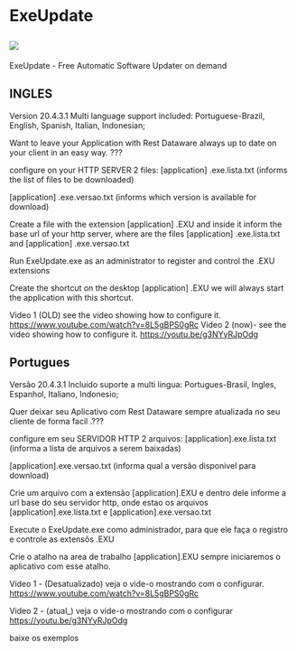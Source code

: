 # ExeUpdate</p> <img src='https://scontent.fcgb3-1.fna.fbcdn.net/v/t1.0-9/92438692_1309493402595194_5770599474858557440_n.jpg?_nc_cat=111&_nc_sid=8024bb&_nc_eui2=AeHJSRMKhH9BhM8ao_o-WQ7x6GzdYnEtWVXobN1icS1ZVaeJN5QbdFHJwLrsk-rh0BM8ROLBDvNYJbXTZnh-RpVv&_nc_ohc=4m_In_9k7EsAX9aVMF0&_nc_ht=scontent.fcgb3-1.fna&oh=043ce9338948745102cd04c33c7f2c24&oe=5EB4C95D' ></img>
ExeUpdate - Free Automatic Software Updater on demand

INGLES
-----------------------
Version 20.4.3.1
Multi language support included: Portuguese-Brazil, English, Spanish, Italian, Indonesian;


Want to leave your Application with Rest Dataware always up to date on your client in an easy way. ???

configure on your HTTP SERVER 2 files:
[application] .exe.lista.txt (informs the list of files to be downloaded)

[application] .exe.versao.txt (informs which version is available for download)

Create a file with the extension [application] .EXU and inside it inform the base url of your http server, where are the files [application] .exe.lista.txt and [application] .exe.versao.txt

Run ExeUpdate.exe as an administrator to register and control the .EXU extensions

Create the shortcut on the desktop [application] .EXU we will always start the application with this shortcut.

Video 1 (OLD) see the video showing how to configure it. https://www.youtube.com/watch?v=8L5gBPS0gRc
Video 2 (now)- see the video showing how to configure it. https://youtu.be/g3NYyRJpOdg


Portugues
---------------
Versão 20.4.3.1
Incluido suporte a multi lingua: Portugues-Brasil, Ingles, Espanhol, Italiano, Indonesio;

Quer deixar seu Aplicativo com Rest Dataware sempre atualizada no seu cliente de forma facil .???

configure em seu SERVIDOR HTTP 2 arquivos:
[application].exe.lista.txt (informa a lista de arquivos a serem baixadas)

[application].exe.versao.txt (informa qual a versão disponivel para download)

Crie um arquivo com a extensão [application].EXU e dentro dele informe a url base do seu servidor http, onde estao os arquivos [application].exe.lista.txt e [application].exe.versao.txt

Execute o ExeUpdate.exe como administrador, para que ele faça o registro e controle as extensõs .EXU

Crie o atalho na area de trabalho [application].EXU sempre iniciaremos o aplicativo com esse atalho.

Video 1 - (Desatualizado) veja o vide-o mostrando com o configurar. https://www.youtube.com/watch?v=8L5gBPS0gRc

Video 2 - (atual_) veja o vide-o mostrando com o configurar https://youtu.be/g3NYyRJpOdg

baixe os exemplos
